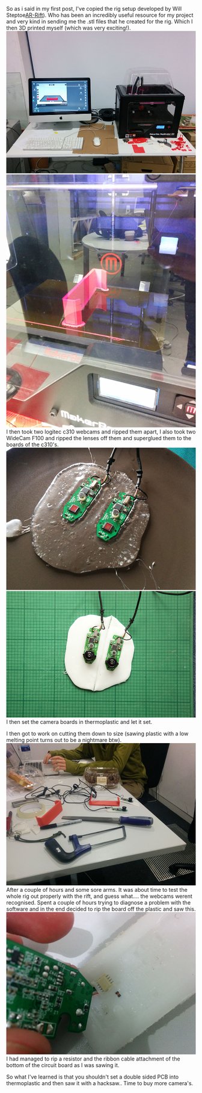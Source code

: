 So as i said in my first post,  I've copied the rig setup developed by Will Steptoe[AR-Rift](http://willsteptoe.com/post/66968953089/ar-rift-part-1)). Who has been an incredibly useful resource for my project and very kind in sending me the .stl files that he created for the rig. Which I then 3D printed myself (which was very exciting!).
![image1](../project_images/3dprint1.jpg)
![image2](../project_images/3dprint3.jpg)
I then took two logitec c310 webcams and ripped them apart, I also took two WideCam F100 and ripped the lenses off them and superglued them to the boards of the c310's. 
![image3](../project_images/camera1.jpg)
![image4](../project_images/camera2.jpg)
I then set the camera boards in thermoplastic and let it set. 

I then got to work on cutting them down to size (sawing plastic with a low melting point turns out to be a nightmare btw).
![image5](../project_images/camera3.jpg)
After a couple of hours and some sore arms. It was about time to test the whole rig out properly with the rift, and guess what.... the webcams werent recognised. Spent a couple of hours trying to diagnose a problem with the software and in the end decided to rip the board off the plastic and saw this.
![image5](../project_images/camera4.jpg)
I had managed to rip a resistor and the ribbon cable attachment of the bottom of the circuit board as I was sawing it. 

So what I've learned is that you shouldn't set a double sided PCB into thermoplastic and then saw it with a hacksaw.. Time to buy more camera's.
